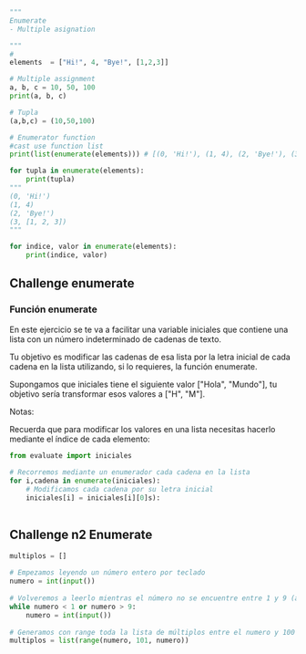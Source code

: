 

```python
"""
Enumerate
- Multiple asignation

"""
#
elements  = ["Hi!", 4, "Bye!", [1,2,3]]

# Multiple assignment
a, b, c = 10, 50, 100
print(a, b, c)

# Tupla
(a,b,c) = (10,50,100)

# Enumerator function
#cast use function list
print(list(enumerate(elements))) # [(0, 'Hi!'), (1, 4), (2, 'Bye!'), (3, [1, 2, 3])]

for tupla in enumerate(elements):
    print(tupla)
"""
(0, 'Hi!')
(1, 4)
(2, 'Bye!')
(3, [1, 2, 3])
"""

for indice, valor in enumerate(elements):
    print(indice, valor)

```
## Challenge enumerate
 
### Función enumerate
En este ejercicio se te va a facilitar una variable iniciales que contiene una lista con un número indeterminado de cadenas de texto.

Tu objetivo es modificar las cadenas de esa lista por la letra inicial de cada cadena en la lista utilizando, si lo requieres, la función enumerate.

Supongamos que iniciales tiene el siguiente valor ["Hola", "Mundo"], tu objetivo sería transformar esos valores a ["H", "M"].

Notas:

Recuerda que para modificar los valores en una lista necesitas hacerlo mediante el índice de cada elemento:

```python
from evaluate import iniciales
 
# Recorremos mediante un enumerador cada cadena en la lista
for i,cadena in enumerate(iniciales):
    # Modificamos cada cadena por su letra inicial
    iniciales[i] = iniciales[i][0]s):
    
```

## Challenge n2 Enumerate

```python
multiplos = []
 
# Empezamos leyendo un número entero por teclado
numero = int(input())
 
# Volveremos a leerlo mientras el número no se encuentre entre 1 y 9 (ambos incluidos)
while numero < 1 or numero > 9:
    numero = int(input())
 
# Generamos con range toda la lista de múltiplos entre el numero y 100
multiplos = list(range(numero, 101, numero))
```
